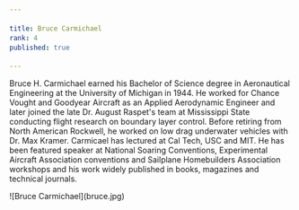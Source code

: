 ```yaml
---

title: Bruce Carmichael
rank: 4
published: true

---
```

Bruce H. Carmichael earned his Bachelor of Science degree in Aeronautical Engineering at the University of Michigan in 1944. He worked for Chance Vought and Goodyear Aircraft as an Applied Aerodynamic Engineer and later joined the late Dr. August Raspet's team at Mississippi State conducting flight research on boundary layer control. Before retiring from North American Rockwell, he worked on low drag underwater vehicles with Dr. Max Kramer.  Carmicael has lectured at Cal Tech, USC and MIT. He has been featured speaker at National Soaring Conventions, Experimental Aircraft Association conventions and Sailplane Homebuilders Association workshops and his work widely published in books, magazines and technical journals. 

<div>
![Bruce Carmichael](bruce.jpg)
</div>

